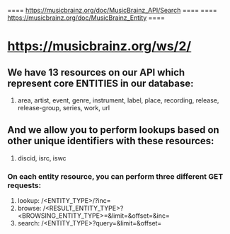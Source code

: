 ==== https://musicbrainz.org/doc/MusicBrainz_API/Search ====
==== https://musicbrainz.org/doc/MusicBrainz_Entity ====


# https://musicbrainz.org/ws/2/

## We have 13 resources on our API which represent core ENTITIES in our database:
1. area, artist, event, genre, instrument, label, place, recording, release, release-group, series, work, url

## And we allow you to perform lookups based on other unique identifiers with these resources:
1. discid, isrc, iswc 

### On each entity resource, you can perform three different GET requests:

1. lookup:   /<ENTITY_TYPE>/<MBID>?inc=<INC>
2. browse:   /<RESULT_ENTITY_TYPE>?<BROWSING_ENTITY_TYPE>=<MBID>&limit=<LIMIT>&offset=<OFFSET>&inc=<INC>
3. search:   /<ENTITY_TYPE>?query=<QUERY>&limit=<LIMIT>&offset=<OFFSET>